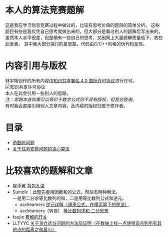 # 本人的算法竞赛题解
这是我在学习信息竞赛过程中做过的，比较有思考价值的题目的简单分析。
这些题目有些是我仅凭自己思考就做出来的，但大部分是看过别人的题解后写出来的。
虽然本人水平很差，但是确有一些自己的思考，又因网上大量题解质量低下，故在此发表。
其中我大部分探讨的是思路，代码由C/C++风格的伪代码呈现。

# 内容引用与版权
林宇翔创作的所有内容由[知识共享署名 4.0 国际许可协议](http://creativecommons.org/licenses/by/4.0/)进行许可。  
![知识共享许可协议](https://i.creativecommons.org/l/by/4.0/88x31.png)  
本人在此会引用一些别人的思路。  
*注：思路本身如果可以等价于数学公式则不具有版权，但我会致谢。*  
有时我会直接引用别人文章内容，此内容的版权归属于原作者。

# 目录
* [奇数码问题](./notes/odd_puzzle.md)  
* [关于任务安排问题的贪心算法](./notes/task_greedy.md)

# 比较喜欢的题解和文章
* 崔添翼 [背包九讲](https://github.com/tianyicui/pack)
* Sumdiv：此题先套用因数和的公式，然后有两种解法。  
          一是用二分求等比数列的和，二是用等比数列公式和逆元。
  * acdreamers [逆元详解（通用公式，在模运算下的除法）](https://blog.csdn.net/acdreamers/article/details/8220787)
  * acdreamers（转自） [等比数列求和 二分思想](https://www.cnblogs.com/stranger-/p/8999382.html)
* faojie [费解的开关](https://blog.csdn.net/ssl_zyc/article/details/81623774)
* LLTYYC [关于货仓选址问题的方法及证明（在数轴上找一点使得该点到所有其他点的距离之和最小）](https://www.cnblogs.com/LLTYYC/p/9537677.html)

